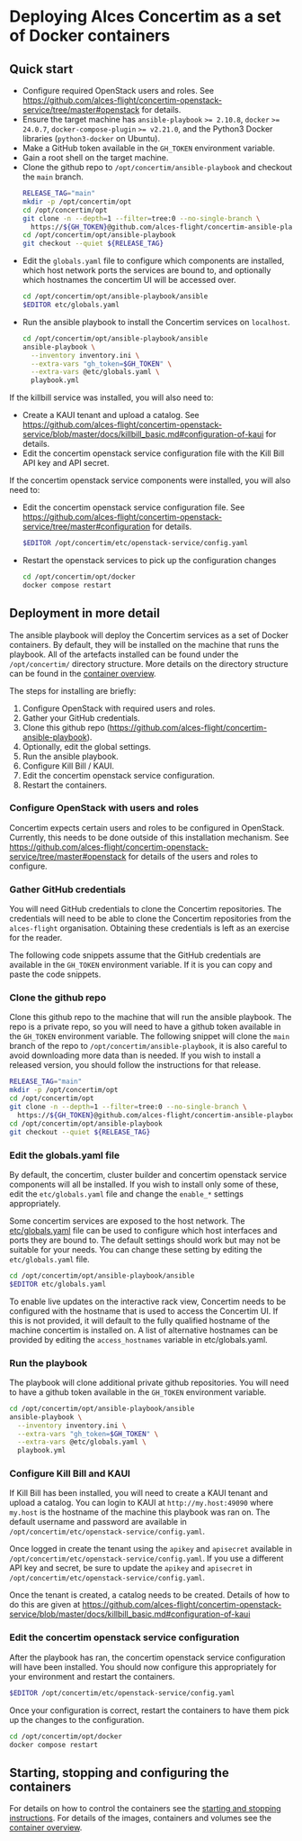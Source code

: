 # Deploying Alces Concertim as a set of Docker containers

## Quick start

* Configure required OpenStack users and roles.  See https://github.com/alces-flight/concertim-openstack-service/tree/master#openstack for details.
* Ensure the target machine has `ansible-playbook` `>= 2.10.8`, `docker` `>=
  24.0.7`, `docker-compose-plugin` `>= v2.21.0`, and the Python3 Docker libraries
  (`python3-docker` on Ubuntu).
* Make a GitHub token available in the `GH_TOKEN` environment variable.
* Gain a root shell on the target machine.
* Clone the github repo to `/opt/concertim/ansible-playbook` and checkout the `main` branch.
  ```bash
  RELEASE_TAG="main"
  mkdir -p /opt/concertim/opt
  cd /opt/concertim/opt
  git clone -n --depth=1 --filter=tree:0 --no-single-branch \
    https://${GH_TOKEN}@github.com/alces-flight/concertim-ansible-playbook.git ansible-playbook
  cd /opt/concertim/opt/ansible-playbook
  git checkout --quiet ${RELEASE_TAG}
  ```
* Edit the `globals.yaml` file to configure which components are installed, which host network ports the services are bound to, and optionally which hostnames the concertim UI will be accessed over.
  ```bash
  cd /opt/concertim/opt/ansible-playbook/ansible
  $EDITOR etc/globals.yaml
  ```
* Run the ansible playbook to install the Concertim services on `localhost`.
  ```bash
  cd /opt/concertim/opt/ansible-playbook/ansible
  ansible-playbook \
    --inventory inventory.ini \
    --extra-vars "gh_token=$GH_TOKEN" \
    --extra-vars @etc/globals.yaml \
    playbook.yml
  ```

If the killbill service was installed, you will also need to:

* Create a KAUI tenant and upload a catalog.  See https://github.com/alces-flight/concertim-openstack-service/blob/master/docs/killbill_basic.md#configuration-of-kaui for details.
* Edit the concertim openstack service configuration file with the Kill Bill API key and API secret.

If the concertim openstack service components were installed, you will also need to:

* Edit the concertim openstack service configuration file.  See https://github.com/alces-flight/concertim-openstack-service/tree/master#configuration for details.
  ```bash
  $EDITOR /opt/concertim/etc/openstack-service/config.yaml
  ```
* Restart the openstack services to pick up the configuration changes
  ```bash
  cd /opt/concertim/opt/docker
  docker compose restart
  ```

## Deployment in more detail

The ansible playbook will deploy the Concertim services as a set of Docker containers.
By default, they will be installed on the machine that runs the playbook.
All of the artefacts installed can be found under the `/opt/concertim/` directory structure.
More details on the directory structure can be found in the [container overview](/docs/container-overview.md).

The steps for installing are briefly:

1. Configure OpenStack with required users and roles.
2. Gather your GitHub credentials.
3. Clone this github repo (https://github.com/alces-flight/concertim-ansible-playbook).
4. Optionally, edit the global settings.
5. Run the ansible playbook.
6. Configure Kill Bill / KAUI.
7. Edit the concertim openstack service configuration.
8. Restart the containers.

### Configure OpenStack with users and roles

Concertim expects certain users and roles to be configured in OpenStack.
Currently, this needs to be done outside of this installation mechanism.
See https://github.com/alces-flight/concertim-openstack-service/tree/master#openstack for details of the users and roles to configure.

### Gather GitHub credentials

You will need GitHub credentials to clone the Concertim repositories.
The credentials will need to be able to clone the Concertim repositories from
the `alces-flight` organisation.
Obtaining these credentials is left as an exercise for the reader.

The following code snippets assume that the GitHub credentials are available in
the `GH_TOKEN` environment variable.  If it is you can copy and paste the code
snippets.

### Clone the github repo

Clone this github repo to the machine that will run the ansible playbook.
The repo is a private repo,
so you will need to have a github token available in the `GH_TOKEN` environment variable.
The following snippet will clone the `main` branch of the repo to `/opt/concertim/ansible-playbook`,
it is also careful to avoid downloading more data than is needed.
If you wish to install a released version, you should follow the instructions for that release.

```bash
RELEASE_TAG="main"
mkdir -p /opt/concertim/opt
cd /opt/concertim/opt
git clone -n --depth=1 --filter=tree:0 --no-single-branch \
  https://${GH_TOKEN}@github.com/alces-flight/concertim-ansible-playbook.git ansible-playbook
cd /opt/concertim/opt/ansible-playbook
git checkout --quiet ${RELEASE_TAG}
```

### Edit the globals.yaml file

By default, the concertim, cluster builder and concertim openstack service
components will all be installed.  If you wish to install only some of these,
edit the `etc/globals.yaml` file and change the `enable_*` settings
appropriately.

Some concertim services are exposed to the host network.
The [etc/globals.yaml](/ansible/etc/globals.yaml) file can be used
to configure which host interfaces and ports they are bound to.
The default settings should work but may not be suitable for your needs.
You can change these setting by editing the `etc/globals.yaml` file.

```bash
cd /opt/concertim/opt/ansible-playbook/ansible
$EDITOR etc/globals.yaml
```

To enable live updates on the interactive rack view, Concertim needs to be
configured with the hostname that is used to access the Concertim UI.  If this
is not provided, it will default to the fully qualified hostname of the machine
concertim is installed on.  A list of alternative hostnames can be provided by
editing the `access_hostnames` variable in etc/globals.yaml.

### Run the playbook

The playbook will clone additional private github repositories.
You will need to have a github token available in the `GH_TOKEN` environment variable.

```bash
cd /opt/concertim/opt/ansible-playbook/ansible
ansible-playbook \
  --inventory inventory.ini \
  --extra-vars "gh_token=$GH_TOKEN" \
  --extra-vars @etc/globals.yaml \
  playbook.yml
```


### Configure Kill Bill and KAUI

If Kill Bill has been installed, you will need to create a KAUI tenant and upload a catalog.
You can login to KAUI at `http://my.host:49090` where `my.host` is the hostname of the machine this playbook was ran on.
The default username and password are available in `/opt/concertim/etc/openstack-service/config.yaml`.

Once logged in create the tenant using the `apikey` and `apisecret` available in `/opt/concertim/etc/openstack-service/config.yaml`.
If you use a different API key and secret, be sure to update the `apikey` and `apisecret` in `/opt/concertim/etc/openstack-service/config.yaml`.

Once the tenant is created, a catalog needs to be created.  Details of how to do this are given at https://github.com/alces-flight/concertim-openstack-service/blob/master/docs/killbill_basic.md#configuration-of-kaui


### Edit the concertim openstack service configuration

After the playbook has ran, the concertim openstack service configuration will have been installed.
You should now configure this appropriately for your environment and restart the containers.

```bash
$EDITOR /opt/concertim/etc/openstack-service/config.yaml
```

Once your configuration is correct, restart the containers to have them pick up
the changes to the configuration.

```bash
cd /opt/concertim/opt/docker
docker compose restart
```


## Starting, stopping and configuring the containers

For details on how to control the containers see the [starting and stopping instructions](/docs/controlling.md).
For details of the images, containers and volumes see the [container overview](/docs/container-overview.md).
